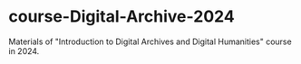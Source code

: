 # course-Digital-Archive-2024
Materials of "Introduction to Digital Archives and Digital Humanities" course in 2024.
